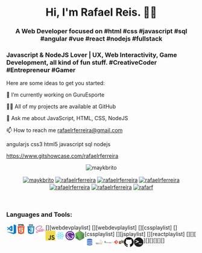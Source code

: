 <h1 align="center">Hi, I'm Rafael Reis. 👋😄</h1>
<h3 align="center">A Web Developer focused on #html #css #javascript #sql #angular #vue #react #nodejs #fullstack</h3>

### Javascript & NodeJS Lover | UX, Web Interactivity, Game Development, all kind of fun stuff. #CreativeCoder #Entrepreneur #Gamer

Here are some ideas to get you started:

🔭 I’m currently working on GuruEsporte

👨‍💻 All of my projects are available at GitHub

💬 Ask me about JavaScript, HTML, CSS, NodeJS

📫 How to reach me rafaelrferreira@gmail.com

angularjs css3 html5 javascript sql nodejs

https://www.gitshowcase.com/rafaelrferreira

<p align="center"> <img src="https://github-readme-stats.vercel.app/api?username=rafaelrferreira&show_icons=true" alt="maykbrito" /> </p>

<p align="center">
<a href="https://codepen.io/rafaelrferreira" target="blank"><img align="center" src="https://cdn.jsdelivr.net/npm/simple-icons@3.0.1/icons/codepen.svg" alt="maykbrito" height="20" width="20" /></a>
<a href="https://twitter.com/rafaelrferreira" target="blank"><img align="center" src="https://cdn.jsdelivr.net/npm/simple-icons@3.0.1/icons/twitter.svg" alt="rafaelrferreira" height="20" width="20" /></a>
<a href="https://linkedin.com/in/rafaelrferreira" target="blank"><img align="center" src="https://cdn.jsdelivr.net/npm/simple-icons@3.0.1/icons/linkedin.svg" alt="rafaelrferreira" height="20" width="20" /></a>
<a href="https://stackoverflow.com/rafaelrferreira" target="blank"><img align="center" src="https://cdn.jsdelivr.net/npm/simple-icons@3.0.1/icons/stackoverflow.svg" alt="rafaelrferreira" height="20" width="20" /></a>
<a href="https://codesandbox.com/rafaelrferreira" target="blank"><img align="center" src="https://cdn.jsdelivr.net/npm/simple-icons@3.0.1/icons/codesandbox.svg" alt="rafaelrferreira" height="20" width="20" /></a>
<a href="https://fb.com/rafaelrferreira" target="blank"><img align="center" src="https://cdn.jsdelivr.net/npm/simple-icons@3.0.1/icons/facebook.svg" alt="rafaelrferreira" height="20" width="20" /></a>
<a href="https://instagram.com/rafarf" target="blank"><img align="center" src="https://cdn.jsdelivr.net/npm/simple-icons@3.0.1/icons/instagram.svg" alt="rafarf" height="20" width="20" /></a>
</p>

<br />

### Languages and Tools:


[<img align="left" alt="Visual Studio Code" width="26px" src="https://raw.githubusercontent.com/github/explore/80688e429a7d4ef2fca1e82350fe8e3517d3494d/topics/visual-studio-code/visual-studio-code.png" />][webdevplaylist]
[<img align="left" alt="HTML5" width="26px" src="https://raw.githubusercontent.com/github/explore/80688e429a7d4ef2fca1e82350fe8e3517d3494d/topics/html/html.png" />][webdevplaylist]
[<img align="left" alt="CSS3" width="26px" src="https://raw.githubusercontent.com/github/explore/80688e429a7d4ef2fca1e82350fe8e3517d3494d/topics/css/css.png" />][cssplaylist]
[<img align="left" alt="Sass" width="26px" src="https://raw.githubusercontent.com/github/explore/80688e429a7d4ef2fca1e82350fe8e3517d3494d/topics/sass/sass.png" />][cssplaylist]
[<img align="left" alt="JavaScript" width="26px" src="https://raw.githubusercontent.com/github/explore/80688e429a7d4ef2fca1e82350fe8e3517d3494d/topics/javascript/javascript.png" />][jsplaylist]
[<img align="left" alt="React" width="26px" src="https://raw.githubusercontent.com/github/explore/80688e429a7d4ef2fca1e82350fe8e3517d3494d/topics/react/react.png" />][reactplaylist]
[<img align="left" alt="Gatsby" width="26px" src="https://raw.githubusercontent.com/github/explore/e94815998e4e0713912fed477a1f346ec04c3da2/topics/gatsby/gatsby.png" />][<img align="left" alt="Node.js" width="26px" src="https://raw.githubusercontent.com/github/explore/80688e429a7d4ef2fca1e82350fe8e3517d3494d/topics/nodejs/nodejs.png" />][<img align="left" alt="SQL" width="26px" src="https://raw.githubusercontent.com/github/explore/80688e429a7d4ef2fca1e82350fe8e3517d3494d/topics/sql/sql.png" />][<img align="left" alt="MySQL" width="26px" src="https://raw.githubusercontent.com/github/explore/80688e429a7d4ef2fca1e82350fe8e3517d3494d/topics/mysql/mysql.png" />][<img align="left" alt="MongoDB" width="26px" src="https://raw.githubusercontent.com/github/explore/80688e429a7d4ef2fca1e82350fe8e3517d3494d/topics/mongodb/mongodb.png" />][<img align="left" alt="Git" width="26px" src="https://raw.githubusercontent.com/github/explore/80688e429a7d4ef2fca1e82350fe8e3517d3494d/topics/git/git.png" />][<img align="left" alt="GitHub" width="26px" src="https://raw.githubusercontent.com/github/explore/78df643247d429f6cc873026c0622819ad797942/topics/github/github.png" />][<img align="left" alt="HTML5" width="26px" src="https://raw.githubusercontent.com/github/explore/80688e429a7d4ef2fca1e82350fe8e3517d3494d/topics/terminal/terminal.png" />]

<br />

